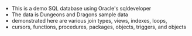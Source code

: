 - This is a demo SQL database using Oracle's sqldeveloper
- The data is Dungeons and Dragons sample data
- demonstrated here are various join types, views, indexes, loops,
- cursors, functions, procedures, packages, objects, triggers, and objects 